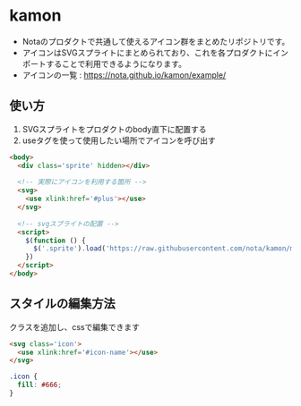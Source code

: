 # kamon
* Notaのプロダクトで共通して使えるアイコン群をまとめたリポジトリです。
* アイコンはSVGスプライトにまとめられており、これを各プロダクトにインポートすることで利用できるようになります。
* アイコンの一覧 : https://nota.github.io/kamon/example/

## 使い方
1. SVGスプライトをプロダクトのbody直下に配置する
2. useタグを使って使用したい場所でアイコンを呼び出す
```html
<body>
  <div class='sprite' hidden></div>
  
  <!-- 実際にアイコンを利用する箇所 -->
  <svg>
    <use xlink:href='#plus'></use>
  </svg>
  
  <!-- svgスプライトの配置 -->
  <script>
    $(function () {
      $('.sprite').load('https://raw.githubusercontent.com/nota/kamon/master/dist/sprite.svg?token=AAlwkZlxOhLak4puO-J5wAQ9_EE1GhhYks5cQCPKwA%3D%3D')
    })
  </script>
</body>
```

## スタイルの編集方法
クラスを追加し、cssで編集できます
```html
<svg class='icon'>
  <use xlink:href='#icon-name'></use>
</svg>
```

```css
.icon {
  fill: #666;
}
```

